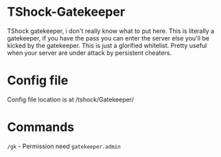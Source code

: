 # TShock-Gatekeeper
TShock gatekeeper, i don't really know what to put here. This is literally a gatekeeper, if you have the pass you can enter the server else you'll be kicked by the gatekeeper.
This is just a glorified whitelist. Pretty useful when your server are under attack by persistent cheaters.

# Config file
Config file location is at /tshock/Gatekeeper/

# Commands
`/gk` - Permission need `gatekeeper.admin`
